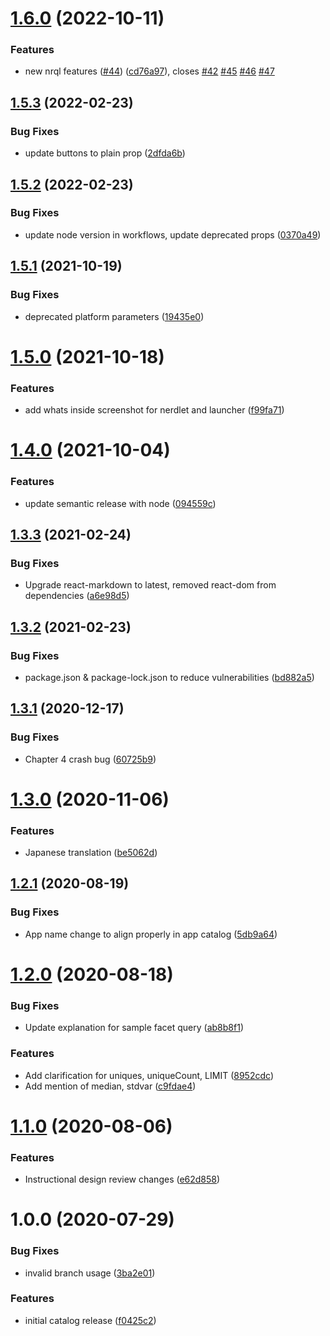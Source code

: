 # [1.6.0](https://github.com/newrelic/nr1-learn-nrql/compare/v1.5.3...v1.6.0) (2022-10-11)


### Features

* new nrql features ([#44](https://github.com/newrelic/nr1-learn-nrql/issues/44)) ([cd76a97](https://github.com/newrelic/nr1-learn-nrql/commit/cd76a977bc29a7b4655902579b9b91a310c37478)), closes [#42](https://github.com/newrelic/nr1-learn-nrql/issues/42) [#45](https://github.com/newrelic/nr1-learn-nrql/issues/45) [#46](https://github.com/newrelic/nr1-learn-nrql/issues/46) [#47](https://github.com/newrelic/nr1-learn-nrql/issues/47)

## [1.5.3](https://github.com/newrelic/nr1-learn-nrql/compare/v1.5.2...v1.5.3) (2022-02-23)


### Bug Fixes

* update buttons to plain prop ([2dfda6b](https://github.com/newrelic/nr1-learn-nrql/commit/2dfda6bc190a5862d1666921eda3f6b179f9cd26))

## [1.5.2](https://github.com/newrelic/nr1-learn-nrql/compare/v1.5.1...v1.5.2) (2022-02-23)


### Bug Fixes

* update node version in workflows, update deprecated props ([0370a49](https://github.com/newrelic/nr1-learn-nrql/commit/0370a494cfd3005bfdbeb872ffbe9351abcb56de))

## [1.5.1](https://github.com/newrelic/nr1-learn-nrql/compare/v1.5.0...v1.5.1) (2021-10-19)


### Bug Fixes

* deprecated platform parameters ([19435e0](https://github.com/newrelic/nr1-learn-nrql/commit/19435e012e4c03ca43fca9759f2c2bad87285a7c))

# [1.5.0](https://github.com/newrelic/nr1-learn-nrql/compare/v1.4.0...v1.5.0) (2021-10-18)


### Features

* add whats inside screenshot for nerdlet and launcher ([f99fa71](https://github.com/newrelic/nr1-learn-nrql/commit/f99fa71ff8822a5ebb4dc9f8bf004448fa5d0de5))

# [1.4.0](https://github.com/newrelic/nr1-learn-nrql/compare/v1.3.3...v1.4.0) (2021-10-04)


### Features

* update semantic release with node ([094559c](https://github.com/newrelic/nr1-learn-nrql/commit/094559c713b87d0dc9f444bd9623311707685188))

## [1.3.3](https://github.com/newrelic/nr1-learn-nrql/compare/v1.3.2...v1.3.3) (2021-02-24)


### Bug Fixes

* Upgrade react-markdown to latest, removed react-dom from dependencies ([a6e98d5](https://github.com/newrelic/nr1-learn-nrql/commit/a6e98d5829991baa8f3ea6f05d66ab1c78106942))

## [1.3.2](https://github.com/newrelic/nr1-learn-nrql/compare/v1.3.1...v1.3.2) (2021-02-23)


### Bug Fixes

* package.json & package-lock.json to reduce vulnerabilities ([bd882a5](https://github.com/newrelic/nr1-learn-nrql/commit/bd882a526e2bbebc1c97e1b9ff466b35fcc3e283))

## [1.3.1](https://github.com/newrelic/nr1-learn-nrql/compare/v1.3.0...v1.3.1) (2020-12-17)


### Bug Fixes

* Chapter 4 crash bug ([60725b9](https://github.com/newrelic/nr1-learn-nrql/commit/60725b976aba48f7e88f55022db965c75ed06f67))

# [1.3.0](https://github.com/newrelic/nr1-learn-nrql/compare/v1.2.1...v1.3.0) (2020-11-06)


### Features

* Japanese translation ([be5062d](https://github.com/newrelic/nr1-learn-nrql/commit/be5062dcb10a363e1ad89e0f9bd27d8c60acded7))

## [1.2.1](https://github.com/newrelic/nr1-learn-nrql/compare/v1.2.0...v1.2.1) (2020-08-19)


### Bug Fixes

* App name change to align properly in app catalog ([5db9a64](https://github.com/newrelic/nr1-learn-nrql/commit/5db9a64a08f673540e086a18c3946b846a872835))

# [1.2.0](https://github.com/newrelic/nr1-learn-nrql/compare/v1.1.0...v1.2.0) (2020-08-18)


### Bug Fixes

* Update explanation for sample facet query ([ab8b8f1](https://github.com/newrelic/nr1-learn-nrql/commit/ab8b8f1a499ea50035d38c6f55947590ee19bcf2))


### Features

* Add clarification for uniques, uniqueCount, LIMIT ([8952cdc](https://github.com/newrelic/nr1-learn-nrql/commit/8952cdc36641408e77aa3e53b57d4ea7baac9da3))
* Add mention of median, stdvar ([c9fdae4](https://github.com/newrelic/nr1-learn-nrql/commit/c9fdae4d54d99eef2c520664c03c7c4d31487336))

# [1.1.0](https://github.com/newrelic/nr1-learn-nrql/compare/v1.0.0...v1.1.0) (2020-08-06)


### Features

* Instructional design review changes ([e62d858](https://github.com/newrelic/nr1-learn-nrql/commit/e62d85851b27f1b74c98af5826e7943216baa852))

# 1.0.0 (2020-07-29)


### Bug Fixes

* invalid branch usage ([3ba2e01](https://github.com/newrelic/nr1-learn-nrql/commit/3ba2e0176e72c16645ca370442e67d3a15801878))


### Features

* initial catalog release ([f0425c2](https://github.com/newrelic/nr1-learn-nrql/commit/f0425c2caffdfdfbcec46a61f49ae3c012d1a1f2))
